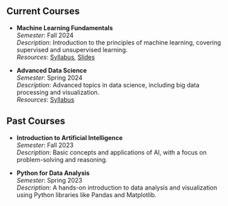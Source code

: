 

## Current Courses
- **Machine Learning Fundamentals**  
  *Semester*: Fall 2024  
  *Description*: Introduction to the principles of machine learning, covering supervised and unsupervised learning.  
  *Resources*: [Syllabus](https://example.com/syllabus), [Slides](https://example.com/slides)

- **Advanced Data Science**  
  *Semester*: Spring 2024  
  *Description*: Advanced topics in data science, including big data processing and visualization.  
  *Resources*: [Syllabus](https://example.com/syllabus)

## Past Courses
- **Introduction to Artificial Intelligence**  
  *Semester*: Fall 2023  
  *Description*: Basic concepts and applications of AI, with a focus on problem-solving and reasoning.

- **Python for Data Analysis**  
  *Semester*: Spring 2023  
  *Description*: A hands-on introduction to data analysis and visualization using Python libraries like Pandas and Matplotlib.

<!-- ## Additional Resources
Here are some additional materials for students:
- [Teaching Guide](assets/files/teaching-guide.pdf)
- [Office Hours Schedule](https://example.com/office-hours) -->